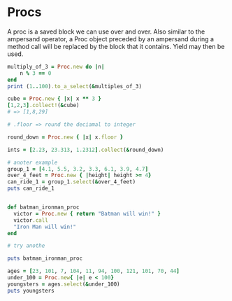 # Procs 

A proc is a saved block we can use over and over.
Also similar to the ampersand operator, a Proc object preceded by an ampersand during a method call will be replaced by the block that it contains. Yield may then be used.


```ruby 
multiply_of_3 = Proc.new do |n|
	n % 3 == 0
end
print (1..100).to_a_select(&multiples_of_3)

cube = Proc.new { |x| x ** 3 }
[1,2,3].collect!(&cube)
# => [1,8,29]

# .floor => round the deciamal to integer

round_down = Proc.new { |x| x.floor }

ints = [2.23, 23.313, 1.2312].collect(&round_down)

# anoter example 
group_1 = [4.1, 5.5, 3.2, 3.3, 6.1, 3.9, 4.7]
over_4_feet = Proc.new { |height| height >= 4}
can_ride_1 = group_1.select(&over_4_feet)
puts can_ride_1


def batman_ironman_proc
  victor = Proc.new { return "Batman will win!" }
  victor.call
  "Iron Man will win!"
end

# try anothe 

puts batman_ironman_proc

ages = [23, 101, 7, 104, 11, 94, 100, 121, 101, 70, 44]
under_100 = Proc.new{ |e| e < 100}
youngsters = ages.select(&under_100)
puts youngsters
```